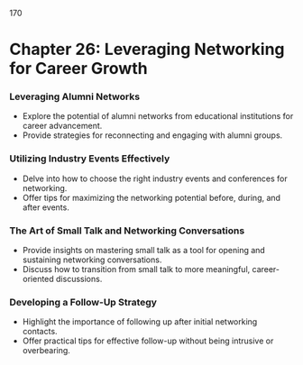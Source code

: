 170

# **Chapter 26: Leveraging Networking for Career Growth**


### **Leveraging Alumni Networks**

- Explore the potential of alumni networks from educational institutions for career advancement.
- Provide strategies for reconnecting and engaging with alumni groups.


### **Utilizing Industry Events Effectively**

- Delve into how to choose the right industry events and conferences for networking.
- Offer tips for maximizing the networking potential before, during, and after events.


### **The Art of Small Talk and Networking Conversations**

- Provide insights on mastering small talk as a tool for opening and sustaining networking conversations.
- Discuss how to transition from small talk to more meaningful, career-oriented discussions.


### **Developing a Follow-Up Strategy**

- Highlight the importance of following up after initial networking contacts.
- Offer practical tips for effective follow-up without being intrusive or overbearing.